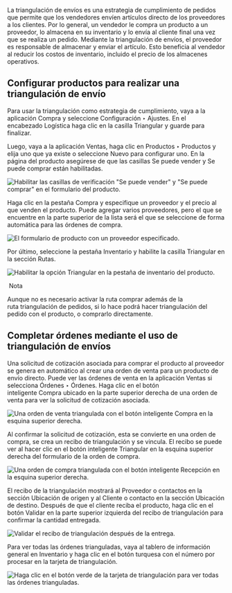 La triangulación de envíos es una estrategia de cumplimiento de pedidos que permite que los vendedores envíen artículos directo de los proveedores a los clientes. Por lo general, un vendedor le compra un producto a un proveedor, lo almacena en su inventario y lo envía al cliente final una vez que se realiza un pedido. Mediante la triangulación de envíos, el proveedor es responsable de almacenar y enviar el artículo. Esto beneficia al vendedor al reducir los costos de inventario, incluido el precio de los almacenes operativos.

## Configurar productos para realizar una triangulación de envío[](https://www.odoo.com/documentation/17.0/es/applications/inventory_and_mrp/inventory/shipping_receiving/advanced_operations_shipping/dropshipping.html#configure-products-to-be-dropshipped "Enlazar permanentemente con este título")

Para usar la triangulación como estrategia de cumplimiento, vaya a la aplicación Compra y seleccione Configuración ‣ Ajustes. En el encabezado Logística haga clic en la casilla Triangular y guarde para finalizar.

Luego, vaya a la aplicación Ventas, haga clic en Productos ‣ Productos y elija uno que ya existe o seleccione Nuevo para configurar uno. En la página del producto asegúrese de que las casillas Se puede vender y Se puede comprar están habilitadas.

![Habilitar las casillas de verificación "Se puede vender" y "Se puede comprar" en el formulario del producto.](https://www.odoo.com/documentation/17.0/es/_images/sold-purchased-checkboxes.png)

Haga clic en la pestaña Compra y especifique un proveedor y el precio al que venden el producto. Puede agregar varios proveedores, pero el que se encuentre en la parte superior de la lista será el que se seleccione de forma automática para las órdenes de compra.

![El formulario de producto con un proveedor especificado.](https://www.odoo.com/documentation/17.0/es/_images/product-vendor-config.png)

Por último, seleccione la pestaña Inventario y habilite la casilla Triangular en la sección Rutas.

![Habilitar la opción Triangular en la pestaña de inventario del producto.](https://www.odoo.com/documentation/17.0/es/_images/enable-dropship-route.png)

 Nota

Aunque no es necesario activar la ruta comprar además de la ruta triangulación de pedidos, si lo hace podrá hacer triangulación del pedido con el producto, o comprarlo directamente.

## Completar órdenes mediante el uso de triangulación de envíos[](https://www.odoo.com/documentation/17.0/es/applications/inventory_and_mrp/inventory/shipping_receiving/advanced_operations_shipping/dropshipping.html#fulfill-orders-using-dropshipping "Enlazar permanentemente con este título")

Una solicitud de cotización asociada para comprar el producto al proveedor se genera en automático al crear una orden de venta para un producto de envío directo. Puede ver las órdenes de venta en la aplicación Ventas si selecciona Órdenes ‣ Órdenes. Haga clic en el botón inteligente Compra ubicado en la parte superior derecha de una orden de venta para ver la solicitud de cotización asociada.

![Una orden de venta triangulada con el botón inteligente Compra en la esquina superior derecha.](https://www.odoo.com/documentation/17.0/es/_images/dropship-sales-order.png)

Al confirmar la solicitud de cotización, esta se convierte en una orden de compra, se crea un recibo de triangulación y se vincula. El recibo se puede ver al hacer clic en el botón inteligente Triangular en la esquina superior derecha del formulario de la orden de compra.

![Una orden de compra triangulada con el botón inteligente Recepción en la esquina superior derecha.](https://www.odoo.com/documentation/17.0/es/_images/dropship-purchase-order.png)

El recibo de la triangulación mostrará al Proveedor o contactos en la sección Ubicación de origen y al Cliente o contacto en la sección Ubicación de destino. Después de que el cliente reciba el producto, haga clic en el botón Validar en la parte superior izquierda del recibo de triangulación para confirmar la cantidad entregada.

![Validar el recibo de triangulación después de la entrega.](https://www.odoo.com/documentation/17.0/es/_images/validate-dropship-receipt.png)

Para ver todas las órdenes trianguladas, vaya al tablero de información general en Inventario y haga clic en el botón turquesa con el número por procesar en la tarjeta de triangulación.

![Haga clic en el botón verde de la tarjeta de triangulación para ver todas las órdenes trianguladas.](https://www.odoo.com/documentation/17.0/es/_images/view-all-dropship-orders.png)